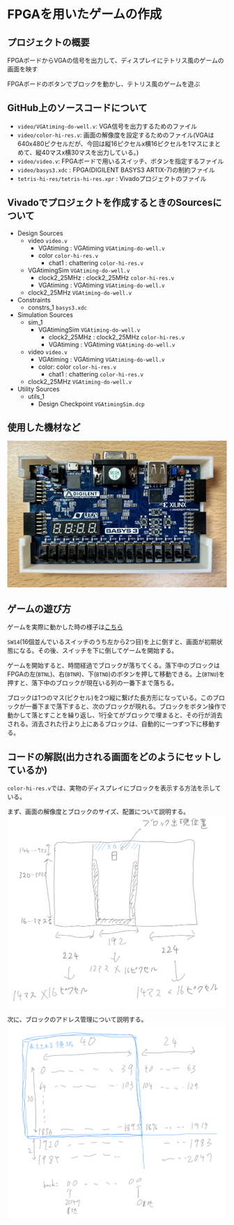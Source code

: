 # FPGAを用いたゲームの作成
## プロジェクトの概要
FPGAボードからVGAの信号を出力して、ディスプレイにテトリス風のゲームの画面を映す

FPGAボードのボタンでブロックを動かし、テトリス風のゲームを遊ぶ

## GitHub上のソースコードについて
- `video/VGAtiming-do-well.v`: VGA信号を出力するためのファイル
- `video/color-hi-res.v`: 画面の解像度を設定するためのファイル(VGAは640x480ピクセルだが、今回は縦16ピクセルx横16ピクセルを1マスにまとめて、縦40マスx横30マスを出力している。)
- `video/video.v`: FPGAボードで用いるスイッチ、ボタンを指定するファイル
- `video/basys3.xdc` : FPGA(DIGILENT BASYS3 ARTIX-7)の制約ファイル
- `tetris-hi-res/tetris-hi-res.xpr` : Vivadoプロジェクトのファイル

## Vivadoでプロジェクトを作成するときのSourcesについて
- Design Sources
	- video `video.v`
		- VGAtiming : VGAtiming `VGAtiming-do-well.v`
		- color `color-hi-res.v`
			- chat1 : chattering `color-hi-res.v`
	- VGAtimingSim `VGAtiming-do-well.v`
		- clock2_25MHz : clock2_25MHz `color-hi-res.v`
		- VGAtiming : VGAtiming `VGAtiming-do-well.v`
	- clock2_25MHz `VGAtiming-do-well.v`
- Constraints
	- constrs_1
		`basys3.xdc`
- Simulation Sources
	- sim_1
		- VGAtimingSim `VGAtiming-do-well.v` 
			- clock2_25MHz : clock2_25MHz `color-hi-res.v`
			- VGAtiming : VGAtiming `VGAtiming-do-well.v`
	- video `video.v`
    	- VGAtiming : VGAtiming `VGAtiming-do-well.v`
    	- color: color `color-hi-res.v`
        	- chat1 : chattering `color-hi-res.v`
  	- clock2_25MHz `VGAtiming-do-well.v`
- Utility Sources
    - utils_1
        - Design Checkpoint
			`VGAtimingSim.dcp`


## 使用した機材など

![DIGILENT BASYS3 ARTIX-7](https://raw.githubusercontent.com/ushita37/FPGA-Tetris-pub/main/fpga.jpg)


## ゲームの遊び方
ゲームを実際に動かした時の様子は[こちら](https://drive.google.com/file/d/1AaBwkMbuqvsR4GAyNL1H4vhcQYWOdarv/view?usp=sharing)

`SW14`(16個並んでいるスイッチのうち左から2つ目)を上に倒すと、画面が初期状態になる。その後、スイッチを下に倒してゲームを開始する。

ゲームを開始すると、時間経過でブロックが落ちてくる。落下中のブロックはFPGAの左(`BTNL`)、右(`BTNR`)、下(`BTND`)のボタンを押して移動できる。上(`BTNU`)を押すと、落下中のブロックが現在いる列の一番下まで落ちる。

ブロックは1つのマス(ピクセル)を2つ縦に繋げた長方形になっている。このブロックが一番下まで落下すると、次のブロックが現れる。ブロックをボタン操作で動かして落とすことを繰り返し、1行全てがブロックで埋まると、その行が消去される。消去された行より上にあるブロックは、自動的に一つずつ下に移動する。

##  コードの解説(出力される画面をどのようにセットしているか)
`color-hi-res.v`では、実物のディスプレイにブロックを表示する方法を示している。

まず、画面の解像度とブロックのサイズ、配置について説明する。
![FPGA resolution](https://raw.githubusercontent.com/ushita37/FPGA-Tetris-pub/main/fpga-resolution.png)


次に、ブロックのアドレス管理について説明する。
![FPGA address](https://raw.githubusercontent.com/ushita37/FPGA-Tetris-pub/main/fpga-address.png)